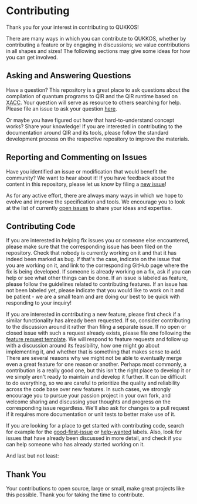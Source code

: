 # Contributing

Thank you for your interest in contributing to QUKKOS!

There are many ways in which you can contribute to QUKKOS, whether by
contributing a feature or by engaging in discussions; we value contributions in
all shapes and sizes! The following sections may give some ideas for how you can
get involved.

## Asking and Answering Questions

Have a question? This repository is a great place to ask questions 
about the compilation of quantum programs to QIR and 
the QIR runtime based on [XACC](https://github.com/eclipse/xacc). 
Your question will serve as resource to others
searching for help. Please file an issue to ask your question
[here](https://github.com/sqkcloud/qukkos/issues/new).

Or maybe you have figured out how that hard-to-understand concept works? Share
your knowledge! If you are interested in contributing to the documentation
around QIR and its tools, please follow the standard development process on the
respective repository to improve the materials.

## Reporting and Commenting on Issues

Have you identified an issue or modification that would benefit the community?
We want to hear about it! If you have feedback about the content in this
repository, please let us know by filing a [new
issue](https://github.com/sqkcloud/qukkos/issues/new)!

As for any active effort, there are always many ways in which we hope to evolve
and improve the specification and tools. We encourage you to look at the list of
currently [open issues](https://github.com/sqkcloud/qukkos/issues) to share
your ideas and expertise.

## Contributing Code

If you are interested in helping fix issues you or someone else encountered,
please make sure that the corresponding issue has been filed on the repository.
Check that nobody is currently working on it and that it has indeed been marked
as bug. If that's the case, indicate on the issue that you are working on it,
and link to the corresponding GitHub page where the fix is being developed. If
someone is already working on a fix, ask if you can help or see what other
things can be done. If an issue is labeled as feature, please follow the
guidelines related to contributing features. If an issue has not been labeled
yet, please indicate that you would like to work on it and be patient - we are a
small team and are doing our best to be quick with responding to your inquiry!

If you are interested in contributing a new feature, please first check if a
similar functionality has already been requested. If so, consider contributing
to the discussion around it rather than filing a separate issue. If no open or
closed issue with such a request already exists, please file one following the
[feature request
template](https://github.com/sqkcloud/qukkos/issues/new?assignees=&labels=feature&template=feature_request.md&title=).
We will respond to feature requests and follow up with a discussion around its
feasibility, how one might go about implementing it, and whether that is
something that makes sense to add. There are several reasons why we might not be
able to eventually merge even a great feature for one reason or another. Perhaps
most commonly, a contribution is a really good one, but this isn't the right
place to develop it or we simply aren't ready to maintain and develop it
further. It can be difficult to do everything, so we are careful to prioritize
the quality and reliability across the code base over new features. In such
cases, we strongly encourage you to pursue your passion project in your own
fork, and welcome sharing and discussing your thoughts and progress on the
corresponding issue regardless. We'll also ask for changes to a pull request if
it requires more documentation or unit tests to better make use of it.

If you are looking for a place to get started with contributing code, search for
example for the
[good-first-issue](https://github.com/sqkcloud/qukkos/labels/good%20first%20issue)
or [help-wanted](https://github.com/sqkcloud/qukkos/labels/help%20wanted)
labels. Also, look for issues that have already been discussed in more detail,
and check if you can help someone who has already started working on it.

And last but not least:

## Thank You

Your contributions to open source, large or small, make great projects like this
possible. Thank you for taking the time to contribute.